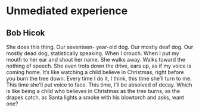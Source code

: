 # Unmediated experience
## Bob Hicok
She does this thing. Our seventeen-
year-old dog. Our mostly deaf dog.
Our mostly dead dog, statistically
speaking. When I crouch.
When I put my mouth to her ear
and shout her name. She walks away.
Walks toward the nothing of speech.
She even trots down the drive, ears up,
as if my voice is coming home.
It’s like watching a child
believe in Christmas, right
before you burn the tree down.
Every time I do it, I think, this time
she’ll turn to me. This time
she’ll put voice to face. This time,
I’ll be absolved of decay.
Which is like being a child
who believes in Christmas
as the tree burns, as the drapes catch,
as Santa lights a smoke
with his blowtorch and asks, want one?